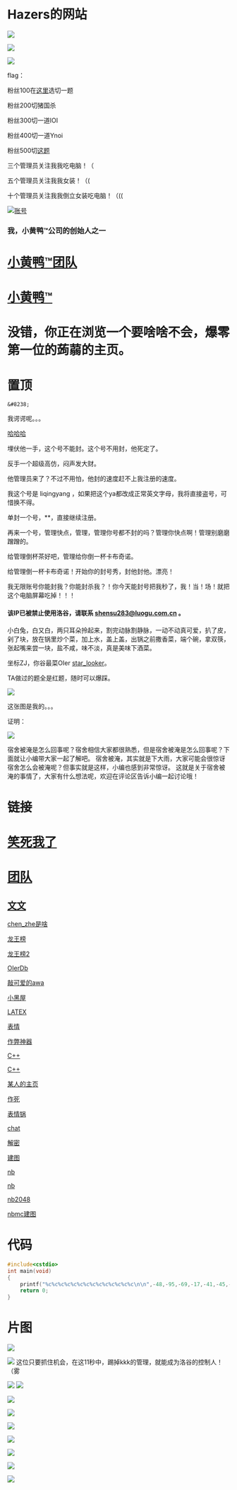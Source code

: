 # Hazers的网站

![](https://luogu.vercel.app/api?id=329087&dark_mode=true)

![](https://luogu.vercel.app/api?id=329087)

![](https://www.mcmod.cn/pages/tools/achievements/images/achievements/0_IfOxUEji.png)

flag：

粉丝100在[这里](https://www.luogu.com.cn/training/3210#problems)选切一题

粉丝200切猪国杀

粉丝300切一道IOI

粉丝400切一道Ynoi

粉丝500切[这题](https://www.luogu.com.cn/problem/P4118)

三个管理员关注我我吃电脑！（

五个管理员关注我我女装！（(

十个管理员关注我我倒立女装吃电脑！（((

[![](https://www.bilibili.com/favicon.ico)账号](https://space.bilibili.com/585152724)

### 我，小黄鸭™公司的创始人之一

# [小黄鸭™团队](https://www.luogu.com.cn/team/27023)

# [小黄鸭™](https://www.luogu.com.cn/blog/329087/xiao-huang-ya-gong-ju)

# 没错，你正在浏览一个要啥啥不会，爆零第一位的蒟蒻的主页。

# 置顶

```
&#8238;
```
我谔谔呢。。。

[哈哈哈](https://www.luogu.com.cn/discuss/show/231318)

埋伏他一手，这个号不能封。这个号不用封，他死定了。

反手一个超级高仿，闷声发大财。

他管理员来了？不过不用怕，他封的速度赶不上我注册的速度。

我这个号是 liqingуаng ，如果把这个уа都改成正常英文字母，我将直接盗号，可惜换不得。

单封一个号，**，直接继续注册。

再来一个号，管理快点，管理，管理你号都不封的吗？管理你快点啊！管理别磨磨蹭蹭的。

给管理倒杯茶好吧，管理给你倒一杯卡布奇诺。

给管理倒一杯卡布奇诺！开始你的封号秀，封他封他。漂亮！

我无限账号你能封我？你能封杀我？！你今天能封号把我秒了，我！当！场！就把这个电脑屏幕吃掉！！！

#### 该IP已被禁止使用洛谷，请联系 shensu283@luogu.com.cn 。

小白兔，白又白，两只耳朵拎起来，割完动脉割静脉，一动不动真可爱，扒了皮，剁了块，放在锅里炒个菜，加上水，盖上盖，出锅之前撒香菜，端个碗，拿双筷，张起嘴来尝一块，盐不咸，味不淡，真是美味下酒菜。

坐标ZJ，你谷最菜OIer
[star_looker](https://www.luogu.com.cn/user/342793)。

TA做过的题全是红题，随时可以爆踩。

![](https://cdn.luogu.com.cn/upload/image_hosting/2zi4zihd.png)

这张图是我的。。。

证明：

![](https://cdn.luogu.com.cn/upload/image_hosting/yfx33j0v.png)

宿舍被淹是怎么回事呢？宿舍相信大家都很熟悉，但是宿舍被淹是怎么回事呢？下面就让小编带大家一起了解吧。 宿舍被淹，其实就是下大雨，大家可能会很惊讶宿舍怎么会被淹呢？但事实就是这样，小编也感到非常惊讶。 这就是关于宿舍被淹的事情了，大家有什么想法呢，欢迎在评论区告诉小编一起讨论哦！


# 链接

# [笑死我了](https://www.luogu.com.cn/user/notification)

# [团队](https://www.luogu.com.cn/team/26151)

## [文文](https://www.luogu.com.cn/paste/7rmu8xyr)

[chen_zhe是啥](http://www.iwo.im/?q=chen_zhe)

[龙王榜](http://akioi.ml:8202/)

[龙王榜2](http://114.116.248.90:5000/)

[OIerDb](http://bytew.net/OIer/)

[敲可爱的awa](https://www.luogu.com.cn/theme/design/26425)

[小黑屋](https://www.xd0.com/admin/index.html?lang=cn
)

[LATEX](https://www.codecogs.com/latex/eqneditor.php?lang=zh-cn
)

[表情](https://studyingfather.blog.luogu.org/qq-stickers
)


[作弊神器](https://zh.numberempire.com/)

[C++](https://www.luogu.com.cn/blog/IsprimeBlog/qwqwq)

[C++](https://www.cnblogs.com/Xing-Ling/p/10929936.html)

[某人的主页](https://www.luogu.com.cn/user/311984)

[作死](https://likexia.gitee.io/xxhx/)

[表情锅](https://app.xuty.tk/static/app/index.html)

[chat](https://hack.chat/?Study_Hard)

[解密](http://nazo.one-story.cn/nazo-1)

[建图](https://csacademy.com/app/graph_editor/)

[nb](https://kana.byha.top:444/)

[nb](https://kana.byha.top:444/checkmate/room/1)

[nb2048](http://oprilzeng.com/2048/)

[nbmc建图](https://www.mcmod.cn/tools/achievements/)

# 代码

```cpp
#include<cstdio>
int main(void)
{
    printf("%c%c%c%c%c%c%c%c%c%c%c%c%c%c\n\n",-48,-95,-69,-17,-41,-45,-45,-48,-75,-29,-49,-48,-63,-53);
    return 0;
}
```

# &#8238;图片

![](https://cdn.luogu.com.cn/upload/image_hosting/su7ca463.png)

![](https://s1.ax1x.com/2020/04/29/J7s6Ig.png)
这位只要抓住机会，在这11秒中，踢掉kkk的管理，就能成为洛谷的控制人！（雾

![](https://cdn.luogu.com.cn/upload/image_hosting/2yt30eo7.png)
![](https://cdn.luogu.com.cn/upload/image_hosting/016vso6d.png)

![](https://cdn.luogu.com.cn/upload/image_hosting/k6sff4fh.png)

![](https://cdn.luogu.com.cn/upload/image_hosting/4ztbmrzd.png)

![](https://cdn.luogu.com.cn/upload/image_hosting/1qdggyxu.png)

![](https://cdn.luogu.com.cn/upload/image_hosting/hv7bei5h.png)

![](https://i0.hdslb.com/bfs/album/b98dc60a8c71b9f722154e2839845ef29bce737e.jpg)

![](https://i.loli.net/2020/06/21/Pz9hEYlHLnv2VoS.png)

![](https://cdn.luogu.com.cn/upload/usericon/344543.png)
